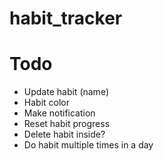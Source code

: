 # habit_tracker


# Todo 
- Update habit (name)
- Habit color
- Make notification
- Reset habit progress
- Delete habit inside?
- Do habit multiple times in a day
